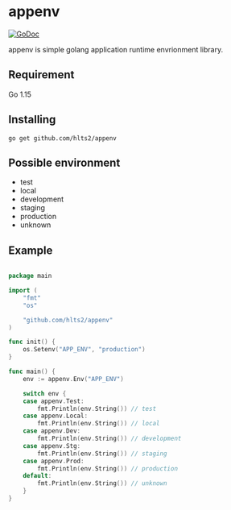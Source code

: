 # appenv

[![GoDoc](https://godoc.org/github.com/hlts2/appenv?status.svg)](http://godoc.org/github.com/hlts2/appenv)

appenv is simple golang application runtime envrionment library.

## Requirement

Go 1.15

## Installing

```
go get github.com/hlts2/appenv
```

## Possible environment

- test
- local
- development
- staging
- production
- unknown


## Example

```go

package main

import (
	"fmt"
	"os"

	"github.com/hlts2/appenv"
)

func init() {
	os.Setenv("APP_ENV", "production")
}

func main() {
	env := appenv.Env("APP_ENV")

	switch env {
	case appenv.Test:
		fmt.Println(env.String()) // test
	case appenv.Local:
		fmt.Println(env.String()) // local
	case appenv.Dev:
		fmt.Println(env.String()) // development
	case appenv.Stg:
		fmt.Println(env.String()) // staging
	case appenv.Prod:
		fmt.Println(env.String()) // production
	default:
		fmt.Println(env.String()) // unknown
	}
}
```
